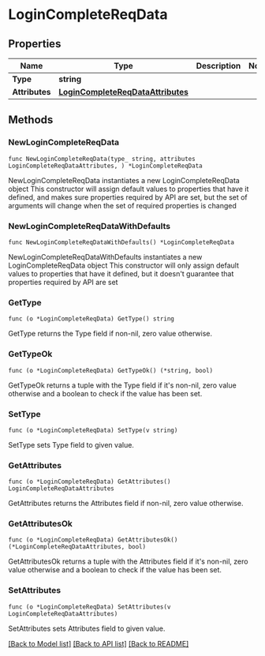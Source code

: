 # LoginCompleteReqData

## Properties

Name | Type | Description | Notes
------------ | ------------- | ------------- | -------------
**Type** | **string** |  | 
**Attributes** | [**LoginCompleteReqDataAttributes**](LoginCompleteReqDataAttributes.md) |  | 

## Methods

### NewLoginCompleteReqData

`func NewLoginCompleteReqData(type_ string, attributes LoginCompleteReqDataAttributes, ) *LoginCompleteReqData`

NewLoginCompleteReqData instantiates a new LoginCompleteReqData object
This constructor will assign default values to properties that have it defined,
and makes sure properties required by API are set, but the set of arguments
will change when the set of required properties is changed

### NewLoginCompleteReqDataWithDefaults

`func NewLoginCompleteReqDataWithDefaults() *LoginCompleteReqData`

NewLoginCompleteReqDataWithDefaults instantiates a new LoginCompleteReqData object
This constructor will only assign default values to properties that have it defined,
but it doesn't guarantee that properties required by API are set

### GetType

`func (o *LoginCompleteReqData) GetType() string`

GetType returns the Type field if non-nil, zero value otherwise.

### GetTypeOk

`func (o *LoginCompleteReqData) GetTypeOk() (*string, bool)`

GetTypeOk returns a tuple with the Type field if it's non-nil, zero value otherwise
and a boolean to check if the value has been set.

### SetType

`func (o *LoginCompleteReqData) SetType(v string)`

SetType sets Type field to given value.


### GetAttributes

`func (o *LoginCompleteReqData) GetAttributes() LoginCompleteReqDataAttributes`

GetAttributes returns the Attributes field if non-nil, zero value otherwise.

### GetAttributesOk

`func (o *LoginCompleteReqData) GetAttributesOk() (*LoginCompleteReqDataAttributes, bool)`

GetAttributesOk returns a tuple with the Attributes field if it's non-nil, zero value otherwise
and a boolean to check if the value has been set.

### SetAttributes

`func (o *LoginCompleteReqData) SetAttributes(v LoginCompleteReqDataAttributes)`

SetAttributes sets Attributes field to given value.



[[Back to Model list]](../README.md#documentation-for-models) [[Back to API list]](../README.md#documentation-for-api-endpoints) [[Back to README]](../README.md)


